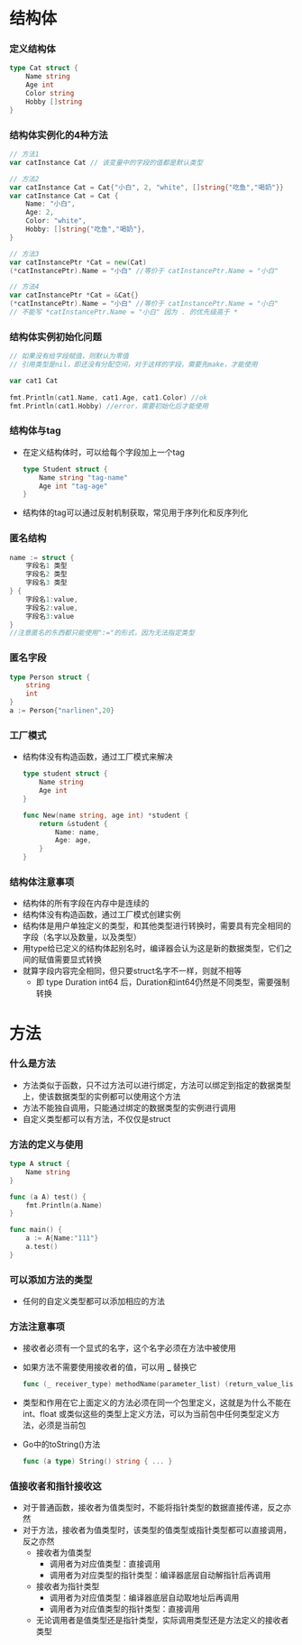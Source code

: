 # 结构体

### 定义结构体

```go
type Cat struct {
    Name string
    Age int
    Color string
    Hobby []string
}
```

### 结构体实例化的4种方法

```go
// 方法1
var catInstance Cat // 该变量中的字段的值都是默认类型

// 方法2
var catInstance Cat = Cat{"小白", 2, "white", []string{"吃鱼","喝奶"}}
var catInstance Cat = Cat {
    Name: "小白",
    Age: 2,
    Color: "white",
    Hobby: []string{"吃鱼","喝奶"},
}

// 方法3
var catInstancePtr *Cat = new(Cat)
(*catInstancePtr).Name = "小白" //等价于 catInstancePtr.Name = "小白"

// 方法4
var catInstancePtr *Cat = &Cat{}
(*catInstancePtr).Name = "小白" //等价于 catInstancePtr.Name = "小白"
// 不能写 *catInstancePtr.Name = "小白" 因为 . 的优先级高于 *
```

### 结构体实例初始化问题

```go
// 如果没有给字段赋值，则默认为零值
// 引用类型是nil，即还没有分配空间，对于这样的字段，需要先make，才能使用

var cat1 Cat 
             
fmt.Println(cat1.Name, cat1.Age, cat1.Color) //ok
fmt.Println(cat1.Hobby) //error，需要初始化后才能使用
```

### 结构体与tag

* 在定义结构体时，可以给每个字段加上一个tag

  ```go
  type Student struct {
      Name string "tag-name"
      Age int "tag-age"
  }
  ```

* 结构体的tag可以通过反射机制获取，常见用于序列化和反序列化

### 匿名结构

```go
name := struct {
    字段名1 类型
    字段名2 类型
    字段名3 类型
} {
    字段名1:value,
    字段名2:value,
    字段名3:value
}
//注意匿名的东西都只能使用":="的形式，因为无法指定类型
```

### 匿名字段

```go
type Person struct {
    string
    int
}
a := Person{"narlinen",20}
```

### 工厂模式

* 结构体没有构造函数，通过工厂模式来解决

  ```go
  type student struct {
      Name string
      Age int
  }
  
  func New(name string, age int) *student {
      return &student {
          Name: name,
          Age: age,
      }
  }
  ```

### 结构体注意事项

* 结构体的所有字段在内存中是连续的
* 结构体没有构造函数，通过工厂模式创建实例
* 结构体是用户单独定义的类型，和其他类型进行转换时，需要具有完全相同的字段（名字以及数量，以及类型）
* 用type给已定义的结构体起别名时，编译器会认为这是新的数据类型，它们之间的赋值需要显式转换
* 就算字段内容完全相同，但只要struct名字不一样，则就不相等 
  * 即 type Duration int64 后，Duration和int64仍然是不同类型，需要强制转换 

# 方法

### 什么是方法

* 方法类似于函数，只不过方法可以进行绑定，方法可以绑定到指定的数据类型上，使该数据类型的实例都可以使用这个方法
* 方法不能独自调用，只能通过绑定的数据类型的实例进行调用
* 自定义类型都可以有方法，不仅仅是struct

### 方法的定义与使用

```go
type A struct {
    Name string
}

func (a A) test() {
    fmt.Println(a.Name)
}

func main() {
    a := A{Name:"111"}
    a.test()
}
```

### 可以添加方法的类型

* 任何的自定义类型都可以添加相应的方法

### 方法注意事项

* 接收者必须有一个显式的名字，这个名字必须在方法中被使用 

* 如果方法不需要使用接收者的值，可以用 **_** 替换它 

  ```go
  func (_ receiver_type) methodName(parameter_list) (return_value_list) { ... }
  ```

* 类型和作用在它上面定义的方法必须在同一个包里定义，这就是为什么不能在 int、float 或类似这些的类型上定义方法，可以为当前包中任何类型定义方法，必须是当前包

* Go中的toString()方法

  ```go
  func (a type) String() string { ... }
  ```

### 值接收者和指针接收这

* 对于普通函数，接收者为值类型时，不能将指针类型的数据直接传递，反之亦然
* 对于方法，接收者为值类型时，该类型的值类型或指针类型都可以直接调用，反之亦然
  * 接收者为值类型
    * 调用者为对应值类型：直接调用
    * 调用者为对应类型的指针类型：编译器底层自动解指针后再调用
  * 接收者为指针类型
    * 调用者为对应值类型：编译器底层自动取地址后再调用
    * 调用者为对应值类型的指针类型：直接调用
  * 无论调用者是值类型还是指针类型，实际调用类型还是方法定义的接收者类型
